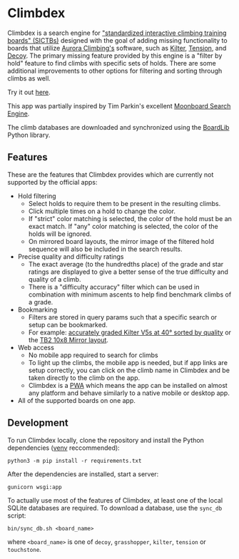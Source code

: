 # Climbdex

Climbdex is a search engine for ["standardized interactive climbing training boards" (SICTBs)](https://gearjunkie.com/climbing/kilter-moon-grasshopper-more-interactive-climbing-training-boards-explained) designed with the goal of adding missing functionality to boards that utilize [Aurora Climbing's](https://auroraclimbing.com/) software, such as [Kilter](https://settercloset.com/pages/the-kilter-board), 
[Tension](https://tensionclimbing.com/product/tension-board-sets/), and [Decoy](https://decoy-holds.com/pages/decoy-board). The primary missing feature provided by this engine is a "filter by hold" feature to find climbs with specific sets of holds. There are some additional improvements to other options for filtering and sorting through climbs as well.

Try it out [here](https://climbdex.fly.dev/).

This app was partially inspired by Tim Parkin's excellent [Moonboard Search Engine](http://mb.timparkin.net/).

The climb databases are downloaded and synchronized using the [BoardLib](https://github.com/lemeryfertitta/BoardLib) Python library. 

## Features

These are the features that Climbdex provides which are currently not supported by the official apps:

- Hold filtering
  - Select holds to require them to be present in the resulting climbs.
  - Click multiple times on a hold to change the color.
  - If "strict" color matching is selected, the color of the hold must be an exact match. If "any" color matching is selected, the color of the holds will be ignored.
  - On mirrored board layouts, the mirror image of the filtered hold sequence will also be included in the search results.
- Precise quality and difficulty ratings
  - The exact average (to the hundredths place) of the grade and star ratings are displayed to give a better sense of the true difficulty and quality of a climb.
  - There is a "difficulty accuracy" filter which can be used in combination with minimum ascents to help find benchmark climbs of a grade.
- Bookmarking
  - Filters are stored in query params such that a specific search or setup can be bookmarked.
  - For example: [accurately graded Kilter V5s at 40° sorted by quality](https://climbdex.fly.dev/results?angle=40&minAscents=100&minRating=1.0&minGrade=20&maxGrade=20&gradeAccuracy=0.05&sortBy=quality&sortOrder=desc&holds=&mirroredHolds=&%3Fangle=40&minAscents=200&minRating=1.0&minGrade=20&maxGrade=21&sortBy=quality&sortOrder=desc&holds=&board=kilter&layout=1&size=10&set=1&set=20&roleMatch=strict&roleMatch=strict) or the [TB2 10x8 Mirror layout](https://climbdex.fly.dev/filter?board=tension&layout=10&size=9&set=12&set=13).
- Web access
  - No mobile app required to search for climbs
  - To light up the climbs, the mobile app is needed, but if app links are setup correctly, you can click on the climb name in Climbdex and be taken directly to the climb on the app.
  - Climbdex is a [PWA](https://developer.mozilla.org/en-US/docs/Web/Progressive_web_apps) which means the app can be installed on almost any platform and behave similarly to a native mobile or desktop app.
- All of the supported boards on one app.

## Development

To run Climbdex locally, clone the repository and install the Python dependencies ([venv](https://docs.python.org/3/library/venv.html) reccommended):

```
python3 -m pip install -r requirements.txt
```

After the dependencies are installed, start a server:

```
gunicorn wsgi:app
```

To actually use most of the features of Climbdex, at least one of the local SQLite databases are required. To download a database, use the `sync_db` script:

```
bin/sync_db.sh <board_name>
```

where `<board_name>` is one of `decoy`, `grasshopper`, `kilter`, `tension` or `touchstone`.
